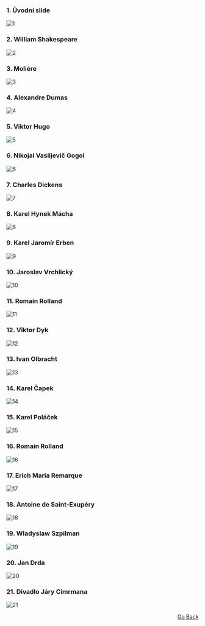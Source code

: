 ### 1. Ůvodní slide
![1](1.jpg)
### 2. William Shakespeare
![2](2.jpg)
### 3. Moliére
![3](3.jpg)
### 4. Alexandre Dumas
![4](4.jpg)
### 5. Viktor Hugo
![5](5.jpg)
### 6. Nikojal Vasiljevič Gogol
![6](6.jpg)
### 7. Charles Dickens
![7](7.jpg)
### 8. Karel Hynek Mácha
![8](8.jpg)
### 9. Karel Jaromír Erben
![9](9.jpg)
### 10. Jaroslav Vrchlický
![10](10.jpg)
### 11. Romain Rolland
![11](11.jpg)
### 12. Viktor Dyk
![12](12.jpg)
### 13. Ivan Olbracht
![13](13.jpg)
### 14. Karel Čapek
![14](14.jpg)
### 15. Karel Poláček
![15](15.jpg)
### 16. Romain Rolland
![16](16.jpg)
### 17. Erich Maria Remarque
![17](17.jpg)
### 18. Antoine de Saint-Exupéry
![18](18.jpg)
### 19. Wladyslaw Szpilman
![19](19.jpg)
### 20. Jan Drda
![20](20.jpg)
### 21. Divadlo Járy Cimrmana
![21](21.jpg)

<p align="right">
  <a href="https://github.com/neostetic/maturita">Go Back</a>
</p>
